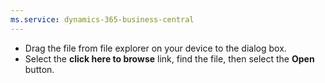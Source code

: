 ```yaml
---
ms.service: dynamics-365-business-central
---
```

- Drag the file from file explorer on your device to the dialog box.
- Select the **click here to browse** link, find the file, then select the **Open** button.